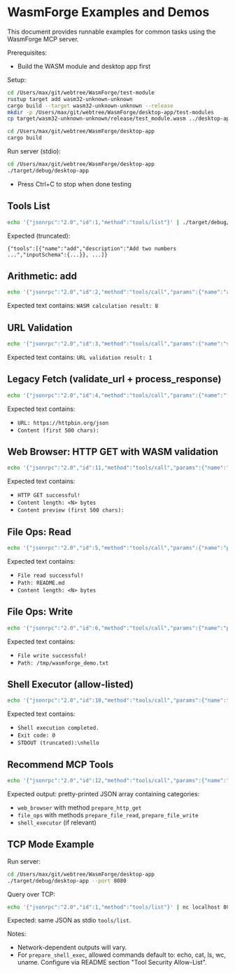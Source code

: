 # WasmForge Examples and Demos

This document provides runnable examples for common tasks using the WasmForge MCP server.

Prerequisites:
- Build the WASM module and desktop app first

Setup:
```bash
cd /Users/max/git/webtree/WasmForge/test-module
rustup target add wasm32-unknown-unknown
cargo build --target wasm32-unknown-unknown --release
mkdir -p /Users/max/git/webtree/WasmForge/desktop-app/test-modules
cp target/wasm32-unknown-unknown/release/test_module.wasm ../desktop-app/test-modules/

cd /Users/max/git/webtree/WasmForge/desktop-app
cargo build
```

Run server (stdio):
```bash
cd /Users/max/git/webtree/WasmForge/desktop-app
./target/debug/desktop-app
```

- Press Ctrl+C to stop when done testing

## Tools List
```bash
echo '{"jsonrpc":"2.0","id":1,"method":"tools/list"}' | ./target/debug/desktop-app
```
Expected (truncated):
```
{"tools":[{"name":"add","description":"Add two numbers ...","inputSchema":{...}}, ...]}
```

## Arithmetic: add
```bash
echo '{"jsonrpc":"2.0","id":2,"method":"tools/call","params":{"name":"add","arguments":{"a":5,"b":3}}}' | ./target/debug/desktop-app
```
Expected text contains: `WASM calculation result: 8`

## URL Validation
```bash
echo '{"jsonrpc":"2.0","id":3,"method":"tools/call","params":{"name":"validate_url","arguments":{"url":"https://example.com"}}}' | ./target/debug/desktop-app
```
Expected text contains: `URL validation result: 1`

## Legacy Fetch (validate_url + process_response)
```bash
echo '{"jsonrpc":"2.0","id":4,"method":"tools/call","params":{"name":"fetch","arguments":{"url":"https://httpbin.org/json"}}}' | ./target/debug/desktop-app
```
Expected text contains:
- `URL: https://httpbin.org/json`
- `Content (first 500 chars):`

## Web Browser: HTTP GET with WASM validation
```bash
echo '{"jsonrpc":"2.0","id":11,"method":"tools/call","params":{"name":"prepare_http_get","arguments":{"url":"https://httpbin.org/json"}}}' | ./target/debug/desktop-app
```
Expected text contains:
- `HTTP GET successful!`
- `Content length: <N> bytes`
- `Content preview (first 500 chars):`

## File Ops: Read
```bash
echo '{"jsonrpc":"2.0","id":5,"method":"tools/call","params":{"name":"prepare_file_read","arguments":{"path":"README.md"}}}' | ./target/debug/desktop-app
```
Expected text contains:
- `File read successful!`
- `Path: README.md`
- `Content length: <N> bytes`

## File Ops: Write
```bash
echo '{"jsonrpc":"2.0","id":6,"method":"tools/call","params":{"name":"prepare_file_write","arguments":{"path":"/tmp/wasmforge_demo.txt","content":"hello from wasmforge"}}}' | ./target/debug/desktop-app
```
Expected text contains:
- `File write successful!`
- `Path: /tmp/wasmforge_demo.txt`

## Shell Executor (allow-listed)
```bash
echo '{"jsonrpc":"2.0","id":10,"method":"tools/call","params":{"name":"prepare_shell_exec","arguments":{"command":"echo hello"}}}' | ./target/debug/desktop-app
```
Expected text contains:
- `Shell execution completed.`
- `Exit code: 0`
- `STDOUT (truncated):\nhello`

## Recommend MCP Tools
```bash
echo '{"jsonrpc":"2.0","id":12,"method":"tools/call","params":{"name":"prepare_recommend_mcps","arguments":{"task":"download a URL then save it to a file"}}}' | ./target/debug/desktop-app
```
Expected output: pretty-printed JSON array containing categories:
- `web_browser` with method `prepare_http_get`
- `file_ops` with methods `prepare_file_read`, `prepare_file_write`
- `shell_executor` (if relevant)

## TCP Mode Example
Run server:
```bash
cd /Users/max/git/webtree/WasmForge/desktop-app
./target/debug/desktop-app --port 8080
```
Query over TCP:
```bash
echo '{"jsonrpc":"2.0","id":1,"method":"tools/list"}' | nc localhost 8080
```
Expected: same JSON as stdio `tools/list`.

Notes:
- Network-dependent outputs will vary.
- For `prepare_shell_exec`, allowed commands default to: echo, cat, ls, wc, uname. Configure via README section "Tool Security Allow-List".
